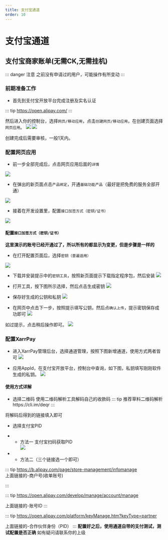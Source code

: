 ```yaml
---
title: 支付宝通道
order: 10
---
```

# 支付宝通道

## 支付宝商家账单(无需CK,无需挂机)

::: danger 注意
之前没有申请过的用户，可能操作有所变动
:::
### 前期准备工作

- 首先到支付宝开放平台完成注册及实名认证

::: tip
https://open.alipay.com/
::: 

然后进入你的控制台，选择`网页/移动应用`，点击`创建网页/移动应用`，在创建页面选择`网页应用`。
![](https://s2.loli.net/2024/03/20/b9FZSxDsUR6q425.png)
![](https://s2.loli.net/2024/03/20/KLb85iRxp9XnfrA.png)

创建完成后需要审核，一般1天内。

### 配置网页应用

- 前一步全部完成后，点击网页应用后面的`详情`

![](https://s2.loli.net/2024/03/20/AeMm2CTzjIOfpbq.png)

- 在弹出的新页面点击`产品绑定`，开通`基础功能产品`（最好是把免费的服务全部开通）

![](https://s2.loli.net/2024/03/20/2XbTBmc4dNCkeJ8.png)

- 接着在开发设置里，配置`接口加签方式（密钥/证书）`

![](https://s2.loli.net/2024/03/20/jF4x1GAgqKyVhvJ.png)

#### 配置`接口加签方式（密钥/证书）`

**这里演示的账号已经开通过了，所以所有的都显示为变更，但是步骤是一样的**

- 在打开配置页面后，选择`密钥（普遍适用）`

![](https://s2.loli.net/2024/03/20/Fqp5xwGXzbZKslT.png)

- 下载并安装提示中的`密钥工具`，按照新页面提示下载指定程序包，然后安装
![](https://s2.loli.net/2024/03/20/l8SK9eay1ZgQRIu.png)

- 打开工具，按下图所示选择，然后点击生成密钥
![](https://s2.loli.net/2024/03/20/R9XTZjeB62yOzvb.png)

- 保存好生成的公钥和私钥
![](https://s2.loli.net/2024/03/20/JKgItQVvroApfR5.png)

- 在网页中点击下一步，按照提示填写公钥，然后点`确认上传`，提示密钥保存成功即可
![](https://s2.loli.net/2024/03/20/7HEKgfORalezWI6.png)

如过提示，点击稍后操作即可。
![](https://s2.loli.net/2024/03/20/PrRNckz97LKxWl6.png)

### 配置XarrPay

- 进入XarrPay管理后台，选择通道管理，按照下图新增通道，使用方式两者皆可
![](https://s2.loli.net/2024/03/20/8gy17TIapjewduq.png)

- 应用AppId，在支付宝开放平台，控制台中查询，如下图，私钥填写刚刚软件生成的私钥。
![](https://s2.loli.net/2024/03/20/bglvcIVWtBof5x6.png)

#### 使用方式详解

- 选择二维码
使用二维码解析工具解码自己的收款码
::: tip
推荐草料二维码解析https://cli.im/deqr
::: 

将解码后得到的链接填入即可

- 选择支付宝PID
- - 方法一
支付宝扫码获取PID  
![](https://s2.loli.net/2024/03/20/nV1Shlz7AxPX8Tc.png)

- - 方法二（三个链接选一个即可）

::: tip
https://b.alipay.com/page/store-management/infomanage  
上面链接的-商户号(收单账号)

::: 

::: tip
https://open.alipay.com/develop/manage/account/manage  

上面链接的-账号ID
::: 

::: tip
https://open.alipay.com/platform/keyManage.htm?keyType=partner  

上面链接的-合作伙伴身份（PID）
:::
**配置好之后，使用通道自带的支付测试，测试配置是否正确**
如有疑问请联系你的上级

